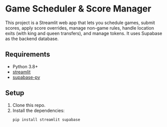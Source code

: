 # Game Scheduler & Score Manager

This project is a Streamlit web app that lets you schedule games, submit scores, apply score overrides, manage non-game rules, handle location exits (with king and queen transfers), and manage tokens. It uses Supabase as the backend database.

## Requirements

- Python 3.8+
- [streamlit](https://streamlit.io/)
- [supabase-py](https://github.com/supabase/supabase-py)

## Setup

1. Clone this repo.
2. Install the dependencies:
   ```bash
   pip install streamlit supabase